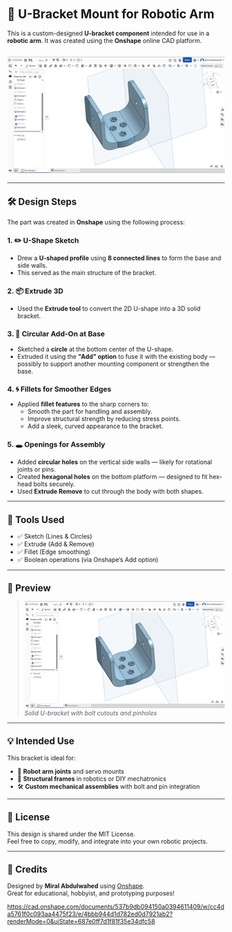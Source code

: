 # 🤖 U-Bracket Mount for Robotic Arm


This is a custom-designed **U-bracket component** intended for use in a **robotic arm**. It was created using the **Onshape** online CAD platform.

![Circuit Diagram](./RobotArmPart.png)
---

---

## 🛠️ Design Steps

The part was created in **Onshape** using the following process:

### 1. ✏️ U-Shape Sketch
- Drew a **U-shaped profile** using **8 connected lines** to form the base and side walls.
- This served as the main structure of the bracket.

### 2. 📦 Extrude 3D
- Used the **Extrude tool** to convert the 2D U-shape into a 3D solid bracket.

### 3. 🔘 Circular Add-On at Base
- Sketched a **circle** at the bottom center of the U-shape.
- Extruded it using the **"Add" option** to fuse it with the existing body — possibly to support another mounting component or strengthen the base.

### 4. 🌀 Fillets for Smoother Edges
- Applied **fillet features** to the sharp corners to:
  - Smooth the part for handling and assembly.
  - Improve structural strength by reducing stress points.
  - Add a sleek, curved appearance to the bracket.

### 5. 🕳️ Openings for Assembly
- Added **circular holes** on the vertical side walls — likely for rotational joints or pins.
- Created **hexagonal holes** on the bottom platform — designed to fit hex-head bolts securely.
- Used **Extrude Remove** to cut through the body with both shapes.

---

## 🧰 Tools Used

- ✅ Sketch (Lines & Circles)
- ✅ Extrude (Add & Remove)
- ✅ Fillet (Edge smoothing)
- ✅ Boolean operations (via Onshape’s Add option)

---

## 📸 Preview

> ![Robot Arm U-Bracket](./RobotArmPart.png)  
> *Solid U-bracket with bolt cutouts and pinholes*

---

## 💡 Intended Use

This bracket is ideal for:
- 🤖 **Robot arm joints** and servo mounts
- 🔧 **Structural frames** in robotics or DIY mechatronics
- 🛠 **Custom mechanical assemblies** with bolt and pin integration

---

## 📜 License

This design is shared under the MIT License.  
Feel free to copy, modify, and integrate into your own robotic projects.

---

## 🙌 Credits

Designed by **Miral Abdulwahed** using [Onshape](https://www.onshape.com/).  
Great for educational, hobbyist, and prototyping purposes!



https://cad.onshape.com/documents/537b9db094150a0394611409/w/cc4da5761f0c093aa4475f23/e/4bbb944d1d782ed0d7921ab2?renderMode=0&uiState=687e0ff7d1f81f35e34dfc58
